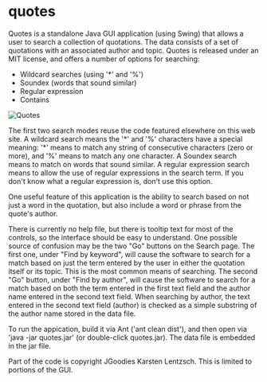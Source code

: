 # quotes
Quotes is a standalone Java GUI application (using Swing) that allows a user to search a collection of quotations. The data consists of a set of quotations with an associated author and topic. Quotes is released under an MIT license, and offers a number of options for searching:

* Wildcard searches (using '\*' and '%')
* Soundex (words that sound similar)
* Regular expression
* Contains

![Quotes](http://argonium.github.io/quotes.png)

The first two search modes reuse the code featured elsewhere on this web site. A wildcard search means the '\*' and '%' characters have a special meaning: '\*' means to match any string of consecutive characters (zero or more), and '%' means to match any one character. A Soundex search means to match on words that sound similar. A regular expression search means to allow the use of regular expressions in the search term. If you don't know what a regular expression is, don't use this option.

One useful feature of this application is the ability to search based on not just a word in the quotation, but also include a word or phrase from the quote's author.

There is currently no help file, but there is tooltip text for most of the controls, so the interface should be easy to understand. One possible source of confusion may be the two "Go" buttons on the Search page. The first one, under "Find by keyword", will cause the software to search for a match based on just the term entered by the user in either the quotation itself or its topic. This is the most common means of searching. The second "Go" button, under "Find by author", will cause the software to search for a match based on both the term entered in the first text field and the author name entered in the second text field. When searching by author, the text entered in the second text field (author) is checked as a simple substring of the author name stored in the data file.

To run the appication, build it via Ant ('ant clean dist'), and then open via 'java -jar quotes.jar' (or double-click quotes.jar). The data file is embedded in the jar file.

Part of the code is copyright JGoodies Karsten Lentzsch. This is limited to portions of the GUI.
